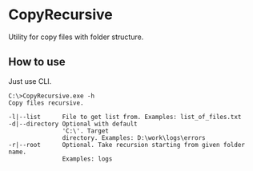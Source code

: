# CopyRecursive
Utility for copy files with folder structure.
## How to use
Just use CLI.
```shell
C:\>CopyRecursive.exe -h
Copy files recursive.

-l|--list      File to get list from. Examples: list_of_files.txt
-d|--directory Optional with default
               'C:\'. Target
               directory. Examples: D:\work\logs\errors
-r|--root      Optional. Take recursion starting from given folder name.
               Examples: logs
```